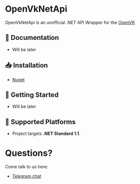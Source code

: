 # OpenVkNetApi
OpenVkNetApi is an unofficial .NET API Wrapper for the [OpenVK](https://github.com/openvk/openvk)

## 📄 Documentation
- Will be later

## 📥 Installation
- [Nuget](https://www.nuget.org/packages/OpenVkNetApi/)

## 🔨 Getting Started
- Will be later

## 🚧 Supported Platforms
- Project targets **.NET Standard 1.1**.

# Questions?
Come talk to us here:
- [Telegram chat](https://t.me/ovkapi)
